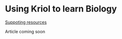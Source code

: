 <h1>Using Kriol to learn Biology</h1>

<p><a href="https://github.com/GFirmer/Chemistry-teacher/blob/master/Supporting%20materials%20The%20Human%20Body%20in%20Kriol%20and%20English.pdf">Suppoting resources</a></p>

<p>Article coming soon</p>
